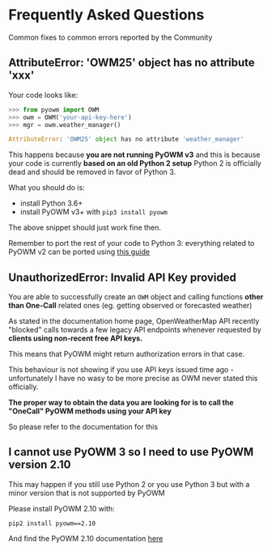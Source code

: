 # Frequently Asked Questions
Common fixes to common errors reported by the Community

## AttributeError: 'OWM25' object has no attribute 'xxx' 
Your code looks like:

```python
>>> from pyowm import OWM
>>> owm = OWM('your-api-key-here')
>>> mgr = owm.weather_manager()

AttributeError: 'OWM25' object has no attribute 'weather_manager'
```

This happens because **you are not running PyOWM v3** and this is because  your code is currently **based on an old Python 2 setup**
Python 2 is officially dead and should be removed in favor of Python 3.

What you should do is:
  - install Python 3.6+
  - install PyOWM v3+ with `pip3 install pyowm`

The above snippet should just work fine then. 

Remember to port the rest of your code to Python 3: everything related to PyOWM v2 can be ported using [this guide](https://pyowm.readthedocs.io/en/latest/v3/migration-guide-pyowm-v2-to-v3.md:)

## UnauthorizedError: Invalid API Key provided
You are able to successfully create an `OWM` object and calling functions **other than One-Call** related ones (eg. getting observed or forecasted weather)

As stated in the documentation home page, OpenWeatherMap API recently "blocked" calls towards a few legacy API endpoints whenever requested by **clients using non-recent free API keys.**

This means that PyOWM might return authorization errors in that case.

This behaviour is not showing if you use API keys issued time ago - unfortunately I have no wasy to be more precise as OWM never stated this officially.

**The proper way to obtain the data you are looking for is to call the "OneCall" PyOWM methods using your API key**

So please refer to the documentation for this


## I cannot use PyOWM 3 so I need to use PyOWM version 2.10
This may happen if you still use Python 2 or you use Python 3 but with a minor version that is not supported by PyOWM
 
Please install PyOWM 2.10 with:
```shell
pip2 install pyowm==2.10 
```

And find the PyOWM 2.10 documentation [here](https://pyowm.readthedocs.io/en/2.10/)